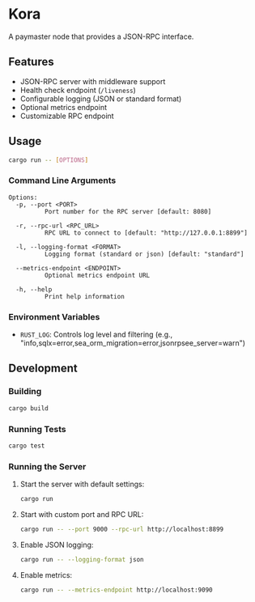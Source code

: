 # Kora

A paymaster node that provides a JSON-RPC interface.

## Features

- JSON-RPC server with middleware support
- Health check endpoint (`/liveness`)
- Configurable logging (JSON or standard format)
- Optional metrics endpoint
- Customizable RPC endpoint

## Usage

```bash
cargo run -- [OPTIONS]
```

### Command Line Arguments

```
Options:
  -p, --port <PORT>
          Port number for the RPC server [default: 8080]

  -r, --rpc-url <RPC_URL>
          RPC URL to connect to [default: "http://127.0.0.1:8899"]

  -l, --logging-format <FORMAT>
          Logging format (standard or json) [default: "standard"]

  --metrics-endpoint <ENDPOINT>
          Optional metrics endpoint URL

  -h, --help
          Print help information
```

### Environment Variables

- `RUST_LOG`: Controls log level and filtering (e.g., "info,sqlx=error,sea_orm_migration=error,jsonrpsee_server=warn")

## Development

### Building

```bash
cargo build
```

### Running Tests

```bash
cargo test
```

### Running the Server

1. Start the server with default settings:
   ```bash
   cargo run
   ```

2. Start with custom port and RPC URL:
   ```bash
   cargo run -- --port 9000 --rpc-url http://localhost:8899
   ```

3. Enable JSON logging:
   ```bash
   cargo run -- --logging-format json
   ```

4. Enable metrics:
   ```bash
   cargo run -- --metrics-endpoint http://localhost:9090
   ```
